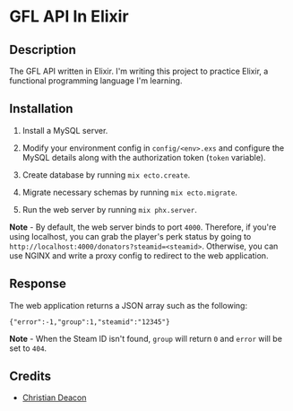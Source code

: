 # GFL API In Elixir
## Description
The GFL API written in Elixir. I'm writing this project to practice Elixir, a functional programming language I'm learning.

## Installation
1. Install a MySQL server.

2. Modify your environment config in `config/<env>.exs` and configure the MySQL details along with the authorization token (`token` variable).

3. Create database by running `mix ecto.create`.

4. Migrate necessary schemas by running `mix ecto.migrate`.

5. Run the web server by running `mix phx.server`.

**Note** - By default, the web server binds to port `4000`. Therefore, if you're using localhost, you can grab the player's perk status by going to `http://localhost:4000/donators?steamid=<steamid>`. Otherwise, you can use NGINX and write a proxy config to redirect to the web application.

## Response
The web application returns a JSON array such as the following:

```
{"error":-1,"group":1,"steamid":"12345"}
```

**Note** - When the Steam ID isn't found, `group` will return `0` and `error` will be set to `404`.

## Credits
* [Christian Deacon](https://www.linkedin.com/in/christian-deacon-902042186/)